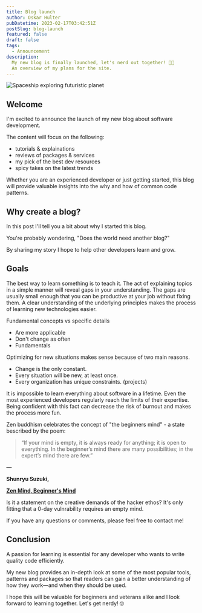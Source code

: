 ```yaml
---
title: Blog launch
author: Oskar Hulter
pubDatetime: 2023-02-17T03:42:51Z
postSlug: blog-launch
featured: false
draft: false
tags:
  - Announcement
description:
  My new blog is finally launched, let's nerd out together! 👨‍💻 
  An overview of my plans for the site. 
---
```


![Spaceship exploring futuristic planet](https://res.cloudinary.com/dduqjmlr5/image/upload/v1677006718/spaceship-exploring-futuristic-city_topwip.png)

## Welcome

I'm excited to announce the launch of my new blog about software development.

The content will focus on the following:

- tutorials & explainations
- reviews of packages & services
- my pick of the best dev resources
- spicy takes on the latest trends

Whether you are an experienced developer or just getting started,
this blog will provide valuable insights into the why and how of common code patterns.

## Why create a blog?

In this post I'll tell you a bit about why I started this blog.

You're probably wondering, "Does the world need another blog?"

By sharing my story I hope to help other developers learn and grow.



## Goals

The best way to learn something is to teach it. The act of explaining
topics in a simple manner will reveal gaps in your understanding. The gaps are
usually small enough that you can be productive at your job without fixing them.
A clear understanding of the underlying principles makes the process of learning
new technologies easier.


Fundamental concepts vs specific details

- Are more applicable
- Don't change as often
- Fundamentals

Optimizing for new situations makes sense because of two main reasons.

- Change is the only constant.
- Every situation will be new, at least once.
- Every organization has unique constraints. (projects)

It is impossible to learn everything about software in a lifetime. Even the most experienced
developers regularly reach the limits of their expertise. Being confident with
this fact can decrease the risk of burnout and makes the process more fun.

Zen buddhism celebrates the concept of "the beginners mind" - a state bescribed
by the poem:

> “If your mind is empty, it is always ready for anything; it is open to everything. In the beginner’s mind there are many possibilities; in the expert’s mind there are few.”

―

**Shunryu Suzuki,**

**[Zen Mind, Beginner's Mind](https://www.goodreads.com/work/quotes/231282)**

Is it a statement on the creative demands of the hacker ethos? It's only fitting
that a 0-day vulnrability requires an empty mind.

If you have any questions or comments, please feel free to contact me!

## Conclusion

A passion for learning is essential for any developer who wants to write quality
code efficiently.

My new blog provides an in-depth look at some of the most
popular tools, patterns and packages so that readers can gain a better
understanding of how they work—and when they should be used.

I hope this will be valuable for beginners and veterans alike and I look forward
to learning together. Let's get nerdy! 🤓
